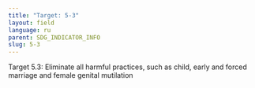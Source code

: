 ```yaml
---
title: "Target: 5-3"
layout: field
language: ru
parent: SDG_INDICATOR_INFO
slug: 5-3
---
```

Target 5.3: Eliminate all harmful practices, such as child, early and forced marriage and female genital mutilation